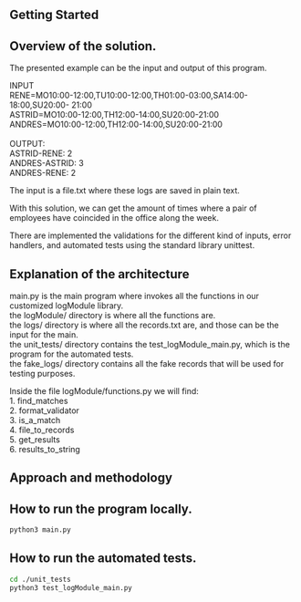 ## Getting Started

## Overview of the solution.

The presented example can be the input and output of this program.

INPUT<br />
RENE=MO10:00-12:00,TU10:00-12:00,TH01:00-03:00,SA14:00-18:00,SU20:00- 21:00<br />
ASTRID=MO10:00-12:00,TH12:00-14:00,SU20:00-21:00<br />
ANDRES=MO10:00-12:00,TH12:00-14:00,SU20:00-21:00<br />
<br />
OUTPUT:<br />
ASTRID-RENE: 2<br />
ANDRES-ASTRID: 3<br />
ANDRES-RENE: 2<br />

The input is a file.txt where these logs are saved in plain text.

With this solution, we can get the amount of times where a pair of employees have coincided in the office along the week.

There are implemented the validations for the different kind of inputs, error handlers, and automated tests using the standard library unittest.

## Explanation of the architecture


main.py is the main program where invokes all the functions in our customized logModule library.<br />
the logModule/ directory is where all the functions are. <br />
the logs/ directory is where all the records.txt are, and those can be the input for the main.<br />
the unit_tests/ directory contains the test_logModule_main.py, which is the program for the automated tests.<br />
the fake_logs/ directory contains all the fake records that will be used for testing purposes.<br />

Inside the file logModule/functions.py we will find:<br />
        1. find_matches <br />
        2. format_validator<br />
        3. is_a_match<br />
        4. file_to_records<br />
        5. get_results<br />
        6. results_to_string<br />

## Approach and methodology


## How to run the program locally.

```bash
python3 main.py
```

## How to run the automated tests.

```bash
cd ./unit_tests
python3 test_logModule_main.py
```



